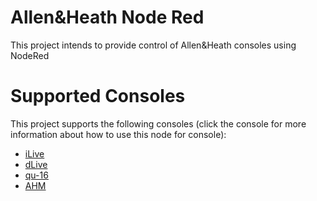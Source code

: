# Allen&Heath Node Red
This project intends to provide control of Allen&Heath consoles using NodeRed

# Supported Consoles
This project supports the following consoles (click the console for more information about how to use this node for console):
* [iLive](https://github.com/haydendonald/node-red-contrib-allenandheath/blob/master/iLive.md)
* [dLive](https://github.com/haydendonald/node-red-contrib-allenandheath/blob/master/dLive.md)
* [qu-16](https://github.com/haydendonald/node-red-contrib-allenandheath/blob/master/qu16.md)
* [AHM](https://github.com/haydendonald/node-red-contrib-allenandheath/blob/master/AHM.md)